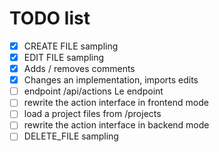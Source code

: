 # TODO list

- [x] CREATE FILE sampling
- [x] EDIT FILE sampling
- [x] Adds / removes comments
- [x] Changes an implementation, imports edits
- [ ] endpoint /api/actions
Le endpoint 
- [ ] rewrite the action interface in frontend mode
- [ ] load a project files from /projects
- [ ] rewrite the action interface in backend mode
- [ ] DELETE_FILE sampling
